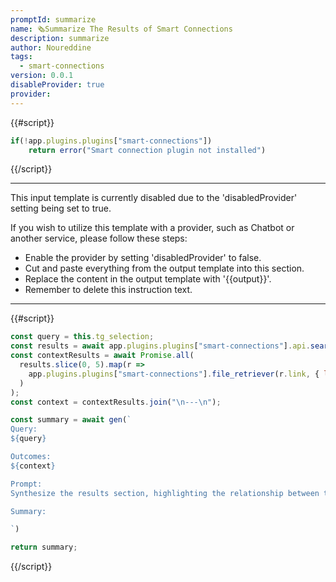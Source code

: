 ```yaml
---
promptId: summarize
name: 🗞️Summarize The Results of Smart Connections
description: summarize
author: Noureddine
tags:
  - smart-connections
version: 0.0.1
disableProvider: true
provider:
---
```

{{#script}}
```js
if(!app.plugins.plugins["smart-connections"]) 
	return error("Smart connection plugin not installed")
```
{{/script}}
***
This input template is currently disabled due to the 'disabledProvider' setting being set to true.

If you wish to utilize this template with a provider, such as Chatbot or another service, please follow these steps:
- Enable the provider by setting 'disabledProvider' to false.
- Cut and paste everything from the output template into this section.
- Replace the content in the output template with '{{output}}'.
- Remember to delete this instruction text.
***
{{#script}}
```js
const query = this.tg_selection;
const results = await app.plugins.plugins["smart-connections"].api.search(query);
const contextResults = await Promise.all(
  results.slice(0, 5).map(r => 
    app.plugins.plugins["smart-connections"].file_retriever(r.link, { lines: 10, max_chars: 1000 })
  )
);
const context = contextResults.join("\n---\n");

const summary = await gen(`
Query: 
${query}

Outcomes: 
${context}

Prompt:
Synthesize the results section, highlighting the relationship between the initial query and the outcomes. Structure the content using Markdown formatting to establish a clear information hierarchy. This should include titles, subtitles, and varying font sizes. For improved readability, bolden all verbs and specific action-oriented phrases. Ensure that the Markdown elements are properly used to organize the content systematically.

Summary: 

`)

return summary;
```
{{/script}}

